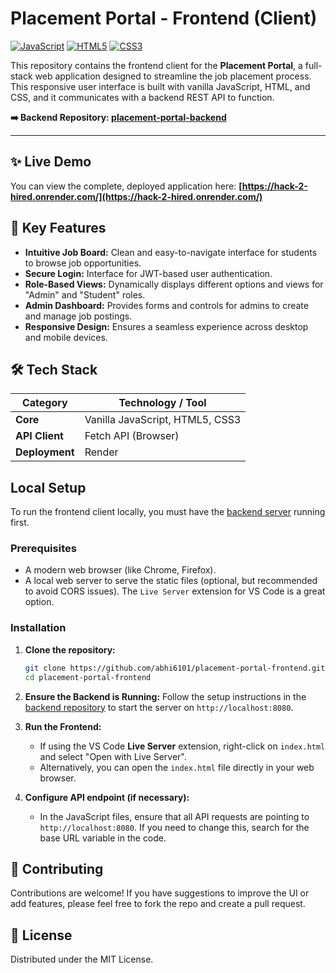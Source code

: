 # Placement Portal - Frontend (Client)

[![JavaScript](https://img.shields.io/badge/JavaScript-F7DF1E?style=for-the-badge&logo=javascript&logoColor=black)](https://www.javascript.com/)
[![HTML5](https://img.shields.io/badge/html5-%23E34F26.svg?style=for-the-badge&logo=html5&logoColor=white)](https://html.com/)
[![CSS3](https://img.shields.io/badge/css3-%231572B6.svg?style=for-the-badge&logo=css3&logoColor=white)](https://www.w3.org/Style/CSS/Overview.en.html)

This repository contains the frontend client for the **Placement Portal**, a full-stack web application designed to streamline the job placement process. This responsive user interface is built with vanilla JavaScript, HTML, and CSS, and it communicates with a backend REST API to function.

**➡️ Backend Repository: [placement-portal-backend](https://github.com/abhi6101/placement-portal-backend)**

---

## ✨ Live Demo

You can view the complete, deployed application here:
**[https://hack-2-hired.onrender.com/](https://hack-2-hired.onrender.com/)**

## 🚀 Key Features

-   **Intuitive Job Board:** Clean and easy-to-navigate interface for students to browse job opportunities.
-   **Secure Login:** Interface for JWT-based user authentication.
-   **Role-Based Views:** Dynamically displays different options and views for "Admin" and "Student" roles.
-   **Admin Dashboard:** Provides forms and controls for admins to create and manage job postings.
-   **Responsive Design:** Ensures a seamless experience across desktop and mobile devices.

## 🛠️ Tech Stack

| Category         | Technology / Tool         |
| ---------------- | ------------------------- |
| **Core**         | Vanilla JavaScript, HTML5, CSS3 |
| **API Client**   | Fetch API (Browser)       |
| **Deployment**   | Render                    |

## Local Setup

To run the frontend client locally, you must have the [backend server](https://github.com/abhi6101/placement-portal-backend) running first.

### Prerequisites

-   A modern web browser (like Chrome, Firefox).
-   A local web server to serve the static files (optional, but recommended to avoid CORS issues). The `Live Server` extension for VS Code is a great option.

### Installation

1.  **Clone the repository:**
    ```sh
    git clone https://github.com/abhi6101/placement-portal-frontend.git
    cd placement-portal-frontend
    ```

2.  **Ensure the Backend is Running:**
    Follow the setup instructions in the [backend repository](https://github.com/abhi6101/placement-portal-backend) to start the server on `http://localhost:8080`.

3.  **Run the Frontend:**
    -   If using the VS Code **Live Server** extension, right-click on `index.html` and select "Open with Live Server".
    -   Alternatively, you can open the `index.html` file directly in your web browser.

4.  **Configure API endpoint (if necessary):**
    -   In the JavaScript files, ensure that all API requests are pointing to `http://localhost:8080`. If you need to change this, search for the base URL variable in the code.

## 🤝 Contributing

Contributions are welcome! If you have suggestions to improve the UI or add features, please feel free to fork the repo and create a pull request.

## 📄 License

Distributed under the MIT License.
